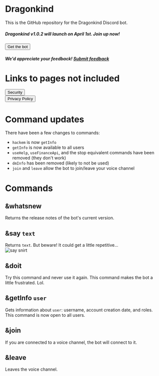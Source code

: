 # Dragonkind
This is the GitHub repository for the Dragonkind Discord bot. <br>

##### Dragonkind v1.0.2 will launch on April 1st. Join up now!
<a href="https://discord.com/api/oauth2/authorize?client_id=908462997687660574&permissions=8&scope=bot"><button>Get the bot</button></a>

##### We'd appreciate your feedback! <a href="https://forms.gle/jpRsdyQzcKaJtApm8">Submit feedback</a>

# Links to pages not included
<a href="https://dragonkind-discord.github.io/dragonkind/SECURITY"><button>Security</button></a><br>
<a href="https://dragonkind-discord.github.io/dragonkind/privacy"><button>Privacy Policy</button></a>

# Command updates
There have been a few changes to commands:
* `hackem` is now `getInfo`
* `getInfo` is now available to all users
* `useHelp`, `useFinanceApi`, and the stop equivalent commands have been removed (they don't work)
* `dmInfo` has been removed (likely to not be used)
* `join` and `leave` allow the bot to join/leave your voice channel

# Commands
## &whatsnew
Returns the release notes of the bot's current version.

## &say `text`
Returns `text`. But beware! It could get a little repetitive... <br>
![say snirt](https://user-images.githubusercontent.com/71795010/156643439-8d07ef25-9e8b-4bdd-8a9c-42f1f26ce71c.png)

## &doit
Try this command and never use it again. This command makes the bot a little frustrated. Lol.

## &getInfo `user`
Gets information about `user`: username, account creation date, and roles. This command is now open to all users.

## &join
If you are connected to a voice channel, the bot will connect to it.

## &leave
Leaves the voice channel.
